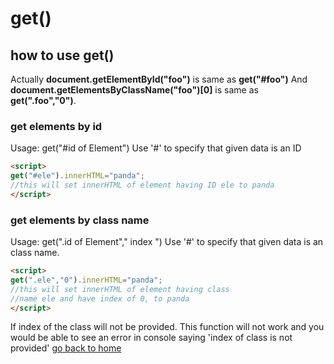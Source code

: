 # get()

## how to use get()
Actually **document.getElementById("foo")** is same as **get("#foo")**
And **document.getElementsByClassName("foo")[0]** is same as **get(".foo","0")**.
### get elements by id
Usage: get("#id of Element")
Use '#' to specify that given data is an ID
```markdown 
<script>
get("#ele").innerHTML="panda";
//this will set innerHTML of element having ID ele to panda
</script>
```
### get elements by class name
Usage: get(".id of Element"," index ")
Use '#' to specify that given data is an class name.
```markdown 
<script>
get(".ele","0").innerHTML="panda";
//this will set innerHTML of element having class
//name ele and have index of 0, to panda
</script>
```
If index of the class will not be provided.
 This function will not work and you would be
 able to see an error in console saying 'index of class is not provided'
[go back to home]((https://baltej223.github.io/b.js/))
